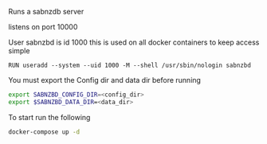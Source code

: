 Runs a sabnzdb server

listens on port 10000

User sabnzbd is id 1000 this is used on all docker containers to keep access simple
```
RUN useradd --system --uid 1000 -M --shell /usr/sbin/nologin sabnzbd
```

You must export the Config dir and data dir before running

```bash
export SABNZBD_CONFIG_DIR=<config_dir>
export $SABNZBD_DATA_DIR=<data_dir>
```

 To start run the following
 ```bash
 docker-compose up -d
 ```